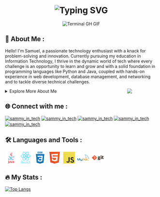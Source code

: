 <div align="center">
    <h1><img src="https://readme-typing-svg.herokuapp.com?font=Jetbrains+mono&size=38&duration=3000&color=33FF33&center=true&vCenter=true&width=435&lines=Hey..+I'm+Samuel;This+is..;..my+Github+Profile..;" alt="Typing SVG"/></h1>
    <p><img src="termina-gh.gif" alt="Terminal GH GIF" /></p>
</div>
  
  ## 🚀 About Me :
Hello! I'm Samuel, a passionate technology enthusiast with a knack for problem-solving and innovation. Currently pursuing my education in Information Technology, I thrive in the dynamic world of tech where every 
  challenge is an opportunity to learn and grow and with a solid foundation in programming languages like Python and Java, coupled with hands-on experience in web development, database management, and networking 
  and to tackle diverse technical challenges.

<img src="https://github.com/sammy6378/sammy6378/assets/143026733/aee0a29e-0aad-41bb-b7e6-428901cd8328" align="right" width="100px"/>

<details><summary>Explore More About Me</summary>
 
- :telescope: I’m a Software Engineer and am contributing to frontend and backend for building web applications.

- :seedling: Exploring Artficial Intelligence and Machine Learning.

- :zap: In my free time, I solve problems and build projects to enhance my coding skills.

- :mailbox: How to reach me: [samuel202mwangi@gmail.com](mailto:samuel202mwangi@gmail.com)
  
</details>

## 🌐 Connect with me :

<p align="left">
<a href="https://dev.to/sammy6378" target="blank"><img align="center" src="https://raw.githubusercontent.com/rahuldkjain/github-profile-readme-generator/master/src/images/icons/Social/devto.svg" alt="sammy_in_tech" height="30" width="40" /></a>
<a href="https://twitter.com/sammy_in_tech" target="blank"><img align="center" src="https://raw.githubusercontent.com/rahuldkjain/github-profile-readme-generator/master/src/images/icons/Social/twitter.svg" alt="sammy_in_tech" height="30" width="40" /></a>
<a href="https://www.linkedin.com/in/samuel-mwangi-scrip/" target="blank"><img align="center" src="https://raw.githubusercontent.com/rahuldkjain/github-profile-readme-generator/master/src/images/icons/Social/linked-in-alt.svg" alt="sammy_in_tech" height="30" width="40" /></a>
<a href="https://www.facebook.com/profile.php?id=100087343099979" target="blank"><img align="center" src="https://raw.githubusercontent.com/rahuldkjain/github-profile-readme-generator/master/src/images/icons/Social/facebook.svg" alt="sammy_in_tech" height="30" width="40" /></a>
<a href="https://www.instagram.com/west_salvadox/" target="blank"><img align="center" src="https://raw.githubusercontent.com/rahuldkjain/github-profile-readme-generator/master/src/images/icons/Social/instagram.svg" alt="sammy_in_tech" height="30" width="40" /></a>
</p>

## :hammer_and_wrench: Languages and Tools :

<div>
  <img src="https://github.com/devicons/devicon/blob/master/icons/java/java-original-wordmark.svg" title="Java" alt="Java" width="40" height="40"/>&nbsp;
  <img src="https://github.com/devicons/devicon/blob/master/icons/react/react-original-wordmark.svg" title="React" alt="React" width="40" height="40"/>&nbsp;
  <img src="https://github.com/devicons/devicon/blob/master/icons/css3/css3-plain-wordmark.svg"  title="CSS3" alt="CSS" width="40" height="40"/>&nbsp;
  <img src="https://github.com/devicons/devicon/blob/master/icons/html5/html5-original.svg" title="HTML5" alt="HTML" width="40" height="40"/>&nbsp;
  <img src="https://github.com/devicons/devicon/blob/master/icons/javascript/javascript-original.svg" title="JavaScript" alt="JavaScript" width="40" height="40"/>&nbsp;
  <img src="https://github.com/devicons/devicon/blob/master/icons/mysql/mysql-original-wordmark.svg" title="MySQL"  alt="MySQL" width="40" height="40"/>&nbsp;
<!--   <img src="https://github.com/devicons/devicon/blob/master/icons/nodejs/nodejs-original-wordmark.svg" title="NodeJS" alt="NodeJS" width="40" height="40"/>&nbsp; -->
<!--   <img src="https://github.com/devicons/devicon/blob/master/icons/amazonwebservices/amazonwebservices-plain-wordmark.svg" title="AWS" alt="AWS" width="40" height="40"/>&nbsp; -->
  <img src="https://github.com/devicons/devicon/blob/master/icons/git/git-original-wordmark.svg" title="Git" **alt="Git" width="40" height="40"/>
</div>

## :fire: My Stats :

[![Top Langs](https://github-readme-stats.vercel.app/api/top-langs/?username=sammy6378&layout=compact&theme=vision-friendly-dark)](https://github.com/anuraghazra/github-readme-stats)
